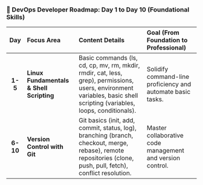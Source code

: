 ### 🚀 DevOps Developer Roadmap: Day 1 to Day 10 (Foundational Skills)

| Day | Focus Area | Content Details | Goal (From Foundation to Professional) |
| :---: | :--- | :--- | :--- |
| **1-5** | **Linux Fundamentals & Shell Scripting** | Basic commands (ls, cd, cp, mv, rm, mkdir, rmdir, cat, less, grep), permissions, users, environment variables, basic shell scripting (variables, loops, conditionals). | Solidify command-line proficiency and automate basic tasks. |
| **6-10** | **Version Control with Git** | Git basics (init, add, commit, status, log), branching (branch, checkout, merge, rebase), remote repositories (clone, push, pull, fetch), conflict resolution. | Master collaborative code management and version control. |